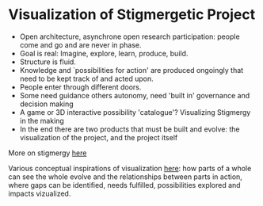 Visualization of Stigmergetic Project
=====================================

- Open architecture, asynchrone open research participation: people come and go and are never in phase.
- Goal is real: Imagine, explore, learn, produce, build.
- Structure is fluid.
- Knowledge and `possibilities for action' are produced ongoingly that need to be kept track of and acted upon.
- People enter through different doors.
- Some need guidance others autonomy, need 'built in' governance and decision making
- A game or 3D interactive possibility 'catalogue'? Visualizing Stigmergy in the making
- In the end there are two products that must be built and evolve: the visualization of the project, and the project itself

More on stigmergy [here](http://en.wikipedia.org/wiki/Stigmergy)

Various conceptual inspirations of visualization [here](https://github.com/HeleneFi/Holoptic-Borderspace-Visualization): how parts of a whole can see the whole evolve and the relationships between parts in action, where gaps can be identified, needs fulfilled, possibilities explored and impacts vizualized.
